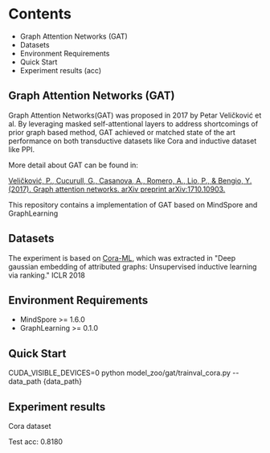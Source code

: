 # Contents

- Graph Attention Networks (GAT)
- Datasets
- Environment Requirements
- Quick Start
- Experiment results (acc)

## Graph Attention Networks (GAT)

Graph Attention Networks(GAT) was proposed in 2017 by Petar Veličković et al. By leveraging masked self-attentional layers to address shortcomings of prior graph based method, GAT achieved or matched state of the art performance on both transductive datasets like Cora and inductive dataset like PPI.

More detail about GAT can be found in:

[Veličković, P., Cucurull, G., Casanova, A., Romero, A., Lio, P., & Bengio, Y. (2017). Graph attention networks. arXiv preprint arXiv:1710.10903.](https://arxiv.org/pdf/1710.10903.pdf)

This repository contains a implementation of GAT based on MindSpore and GraphLearning

## Datasets

The experiment is based on [Cora-ML](https://github.com/kimiyoung/planetoid), which was extracted in "Deep gaussian embedding of attributed graphs: Unsupervised inductive learning via ranking." ICLR 2018

## Environment Requirements

- MindSpore >= 1.6.0
- GraphLearning >= 0.1.0

## Quick Start

CUDA_VISIBLE_DEVICES=0 python model_zoo/gat/trainval_cora.py --data_path  {data_path}

## Experiment results

Cora dataset

Test acc: 0.8180